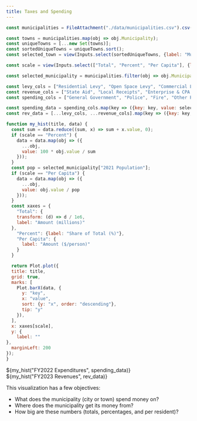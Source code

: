 ```yaml
---
title: Taxes and Spending
---
```


```js
const municipalities = FileAttachment("./data/municipalities.csv").csv({typed: true})
```

```js
const towns = municipalities.map(obj => obj.Municipality);
const uniqueTowns = [...new Set(towns)];
const sortedUniqueTowns = uniqueTowns.sort();
const selected_town = view(Inputs.select(sortedUniqueTowns, {label: "Municipality: ", value: "Boston"}));
```

```js
const scale = view(Inputs.select(["Total", "Percent", "Per Capita"], {label: "Scale: "}));
```

```js
const selected_municipality = municipalities.filter(obj => obj.Municipality === selected_town)[0];
```

```js
const levy_cols = ["Residential Levy", "Open Space Levy", "Commercial Levy", "Industrial Levy", "Personal Prop Levy"];
const revenue_cols = ["State Aid", "Local Receipts", "Enterprise & CPA Funds", "Other Revenue"];
const spending_cols = ["General Government", "Police", "Fire", "Other Public Safety", "Education", "Public Works", "Human Services", "Culture and Recreation", "Fixed Costs", "Intergovernmental Assessments", "Other Expenditures", "Debt Service"];

const spending_data = spending_cols.map(key => ({key: key, value: selected_municipality[key]}));
const rev_data = [...levy_cols, ...revenue_cols].map(key => ({key: key, value: selected_municipality[key]}))

function my_hist(title, data) {
  const sum = data.reduce((sum, x) => sum + x.value, 0);
  if (scale == "Percent") {
    data = data.map(obj => ({
      ...obj,
      value: 100 * obj.value / sum
    }));
  }
  const pop = selected_municipality["2021 Population"];
  if (scale == "Per Capita") {
    data = data.map(obj => ({
      ...obj,
      value: obj.value / pop
    }));
  }
  const xaxes = {
    "Total": {
    transform: (d) => d / 1e6,
    label: "Amount (millions)"
  },
    "Percent": {label: "Share of Total (%)"},
    "Per Capita": {
      label: "Amount ($/person)"
    }
  }

  return Plot.plot({
  title: title,
  grid: true,
  marks: [
    Plot.barX(data, {
      y: "key",
      x: "value",
      sort: {y: "x", order: "descending"},
      tip: "y"
    }),
  ],
  x: xaxes[scale],
  y: {
    label: ""
},
  marginLeft: 200
});
}
```

<div class="grid grid-cols-2">
<div class="card">${my_hist("FY2022 Expenditures", spending_data)}</div>
<div class="card">${my_hist("FY2023 Revenues", rev_data)}</div>
</div>

This visualization has a few objectives:

- What does the municipality (city or town) spend money on?
- Where does the municipality get its money from?
- How big are these numbers (totals, percentages, and per resident)?
